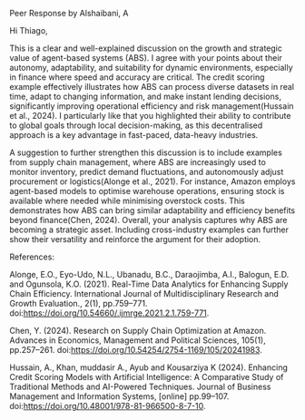 Peer Response by Alshaibani, A 

Hi Thiago,

This is a clear and well-explained discussion on the growth and strategic value of agent-based systems (ABS). I agree with your points about their autonomy, adaptability, and suitability for dynamic environments, especially in finance where speed and accuracy are critical. The credit scoring example effectively illustrates how ABS can process diverse datasets in real time, adapt to changing information, and make instant lending decisions, significantly improving operational efficiency and risk management(Hussain et al., 2024). I particularly like that you highlighted their ability to contribute to global goals through local decision-making, as this decentralised approach is a key advantage in fast-paced, data-heavy industries.

A suggestion to further strengthen this discussion is to include examples from supply chain management, where ABS are increasingly used to monitor inventory, predict demand fluctuations, and autonomously adjust procurement or logistics(Alonge et al., 2021). For instance, Amazon employs agent-based models to optimise warehouse operations, ensuring stock is available where needed while minimising overstock costs. This demonstrates how ABS can bring similar adaptability and efficiency benefits beyond finance(Chen, 2024). Overall, your analysis captures why ABS are becoming a strategic asset. Including cross-industry examples can further show their versatility and reinforce the argument for their adoption.

References:

Alonge, E.O., Eyo-Udo, N.L., Ubanadu, B.C., Daraojimba, A.I., Balogun, E.D. and Ogunsola, K.O. (2021). Real-Time Data Analytics for Enhancing Supply Chain Efficiency. International Journal of Multidisciplinary Research and Growth Evaluation., 2(1), pp.759–771. doi:https://doi.org/10.54660/.ijmrge.2021.2.1.759-771.

Chen, Y. (2024). Research on Supply Chain Optimization at Amazon. Advances in Economics, Management and Political Sciences, 105(1), pp.257–261. doi:https://doi.org/10.54254/2754-1169/105/20241983.

Hussain, A., Khan, muddasir A., Ayub and Kousarziya K (2024). Enhancing Credit Scoring Models with Artificial Intelligence: A Comparative Study of Traditional Methods and AI-Powered Techniques. Journal of Business Management and Information Systems, [online] pp.99–107. doi:https://doi.org/10.48001/978-81-966500-8-7-10.
